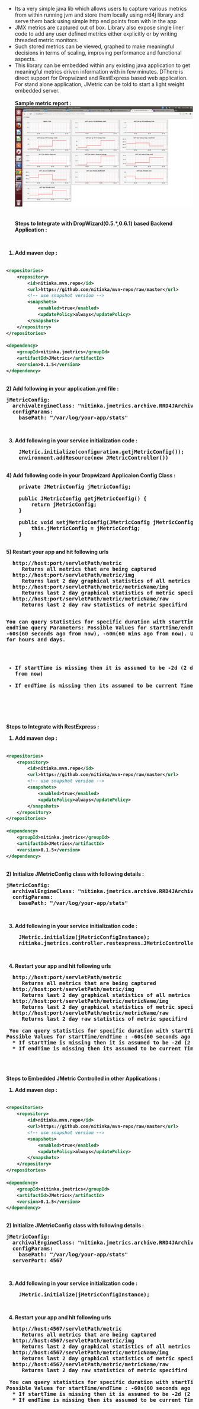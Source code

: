 * Its a very simple java lib which allows users to capture various metrics from within running jvm and store them locally using rrd4j library and serve them back using simple http end points from with in the app<br>
* JMX metrics are captured out of box. Library also expose single liner code to add any user defined metrics either explicitly or by writing threaded metric monitors.<br>
* Such stored metrics can be viewed, graphed to make meaningful decisions in terms of scaling, improving performance and functional aspects.<br>
* This library can be embedded within any existing java application to get meaningful metrics driven information with in few minutes. DThere is direct support for Dropwizard and RestExpress based web application. For stand alone application, JMetric can be told to start a light weight embedded server.<br>
<br><b>Sample metric report :
![Alt Image](https://github.com/nitinka/JMetrics/raw/master/images/JMetricSample.png)
<br><br>
<br><b>Steps to Integrate with DropWizard(0.5.*,0.6.1) based Backend Application :</b>
<br>

1) Add maven dep :<br>
```xml

<repositories>
    <repository>
        <id>nitinka.mvn.repo</id>
        <url>https://github.com/nitinka/mvn-repo/raw/master</url>
        <!-- use snapshot version -->
        <snapshots>
            <enabled>true</enabled>
            <updatePolicy>always</updatePolicy>
        </snapshots>
    </repository>
</repositories>

<dependency>
    <groupId>nitinka.jmetrics</groupId>
    <artifactId>JMetrics</artifactId>
    <version>0.1.5</version>
</dependency> 
```
<br>
2) Add following in your application.yml file :
<pre>
jMetricConfig:
  archivalEngineClass: "nitinka.jmetrics.archive.RRD4JArchivingEngine"
  configParams:
    basePath: "/var/log/your-app/stats"
</pre><br>

3) Add following in your service initialization code :<br>

<pre>
    JMetric.initialize(configuration.getjMetricConfig());
    environment.addResource(new JMetricController())
</pre>

<br>
4) Add following code in your Dropwizard Applicaion Config Class :<br>

<pre>
    private JMetricConfig jMetricConfig;

    public JMetricConfig getjMetricConfig() {
        return jMetricConfig;
    }

    public void setjMetricConfig(JMetricConfig jMetricConfig) {
        this.jMetricConfig = jMetricConfig;
    }
</pre>

<br>
5) Restart your app and hit following urls
<pre>
  http://host:port/servletPath/metric
     Returns all metrics that are being captured
  http://host:port/servletPath/metric/img
     Returns last 2 day graphical statistics of all metrics
  http://host:port/servletPath/metric/metricName/img
     Returns last 2 day graphical statistics of metric specifird
  http://host:port/servletPath/metric/metricName/raw
     Returns last 2 day raw statistics of metric specifird

 You can query statistics for specific duration with startTime and endTime query Parameters:
Possible Values for <b>startTime/endTime</b> : -60s(60 seconds ago from now), -60m(60 mins ago from now). Use h and d for hours and days. 
  * If startTime is missing then it is assumed to be -2d (2 days ago from now)
  * If endTime is missing then its assumed to be current Time

</pre>
<br>
<br><b>Steps to Integrate with RestExpress :</b>
<br>

1) Add maven dep :<br>
```xml

<repositories>
    <repository>
        <id>nitinka.mvn.repo</id>
        <url>https://github.com/nitinka/mvn-repo/raw/master</url>
        <!-- use snapshot version -->
        <snapshots>
            <enabled>true</enabled>
            <updatePolicy>always</updatePolicy>
        </snapshots>
    </repository>
</repositories>

<dependency>
    <groupId>nitinka.jmetrics</groupId>
    <artifactId>JMetrics</artifactId>
    <version>0.1.5</version>
</dependency> 
```
<br>
2) Initialize JMetricConfig class with following details :
<pre>
jMetricConfig:
  archivalEngineClass: "nitinka.jmetrics.archive.RRD4JArchivingEngine"
  configParams:
    basePath: "/var/log/your-app/stats"
</pre><br>

3) Add following in your service initialization code :<br>

<pre>
    JMetric.initialize(jMetricConfigInstance);
    nitinka.jmetrics.controller.restexpress.JMetricController.setup();
</pre>

<br>

4) Restart your app and hit following urls
<pre>
  http://host:port/servletPath/metric
     Returns all metrics that are being captured
  http://host:port/servletPath/metric/img
     Returns last 2 day graphical statistics of all metrics
  http://host:port/servletPath/metric/metricName/img
     Returns last 2 day graphical statistics of metric specifird
  http://host:port/servletPath/metric/metricName/raw
     Returns last 2 day raw statistics of metric specifird

 You can query statistics for specific duration with startTime and endTime query Parameters:
Possible Values for <b>startTime/endTime</b> : -60s(60 seconds ago from now), -60m(60 mins ago from now). Use h and d for hours and days. 
  * If startTime is missing then it is assumed to be -2d (2 days ago from now)
  * If endTime is missing then its assumed to be current Time

</pre>

<br>
<br><b>Steps to Embedded JMetric Controlled in other Applications :</b>
<br>

1) Add maven dep :<br>
```xml

<repositories>
    <repository>
        <id>nitinka.mvn.repo</id>
        <url>https://github.com/nitinka/mvn-repo/raw/master</url>
        <!-- use snapshot version -->
        <snapshots>
            <enabled>true</enabled>
            <updatePolicy>always</updatePolicy>
        </snapshots>
    </repository>
</repositories>

<dependency>
    <groupId>nitinka.jmetrics</groupId>
    <artifactId>JMetrics</artifactId>
    <version>0.1.5</version>
</dependency> 
```
<br>
2) Initialize JMetricConfig class with following details :
<pre>
jMetricConfig:
  archivalEngineClass: "nitinka.jmetrics.archive.RRD4JArchivingEngine"
  configParams:
    basePath: "/var/log/your-app/stats"
  serverPort: 4567
</pre><br>

3) Add following in your service initialization code :<br>

<pre>
    JMetric.initialize(jMetricConfigInstance);
</pre>

<br>

4) Restart your app and hit following urls
<pre>
  http://host:4567/servletPath/metric
     Returns all metrics that are being captured
  http://host:4567/servletPath/metric/img
     Returns last 2 day graphical statistics of all metrics
  http://host:4567/servletPath/metric/metricName/img
     Returns last 2 day graphical statistics of metric specifird
  http://host:4567/servletPath/metric/metricName/raw
     Returns last 2 day raw statistics of metric specifird

 You can query statistics for specific duration with startTime and endTime query Parameters:
Possible Values for <b>startTime/endTime</b> : -60s(60 seconds ago from now), -60m(60 mins ago from now). Use h and d for hours and days. 
  * If startTime is missing then it is assumed to be -2d (2 days ago from now)
  * If endTime is missing then its assumed to be current Time

</pre>
